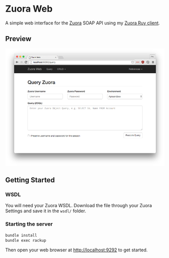Zuora Web
=========

A simple web interface for the [Zuora](https://www.zuora.com) SOAP API using
my [Zuora Ruy client](https://github.com/mickaelpham/zuora.git).

Preview
-------

![Preview](https://raw.githubusercontent.com/mickaelpham/zuora_web/master/preview.png)

Getting Started
---------------

### WSDL

You will need your Zuora WSDL. Download the file through your Zuora Settings and
save it in the `wsdl/` folder.

### Starting the server

```
bundle install
bundle exec rackup
```

Then open your web browser at [http://localhost:9292](http://localhost:9292) to
get started.
